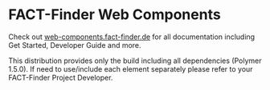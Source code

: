 FACT-Finder Web Components
==========================

Check out [web-components.fact-finder.de](http://web-components.fact-finder.de/) for all documentation including Get Started, Developer Guide and more.

This distribution provides only the build including all dependencies (Polymer 1.5.0). If need to use/include each element separately please refer to your FACT-Finder Project Developer.
